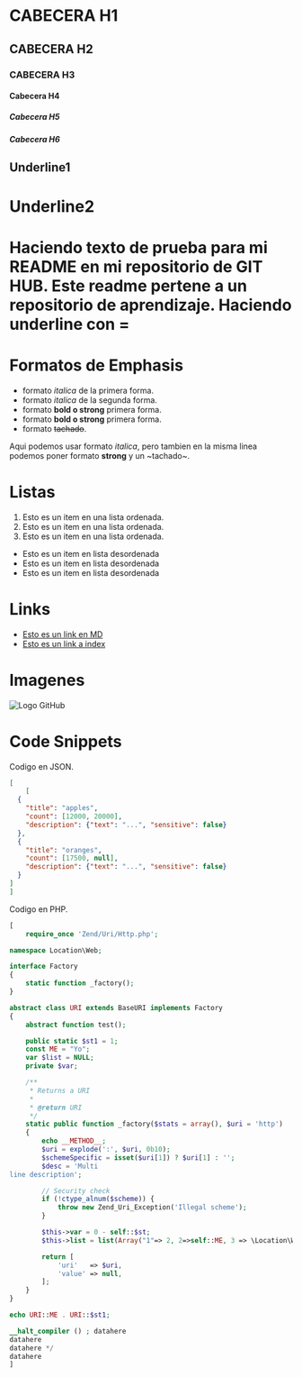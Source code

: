 
# CABECERA H1
## CABECERA H2
### CABECERA H3
#### Cabecera H4
##### Cabecera H5
##### Cabecera H6

Underline1
----------

Underline2
==========

Haciendo texto de prueba para mi README en mi repositorio de GIT HUB. Este readme pertene a un repositorio de aprendizaje. Haciendo underline con =
==================================================================================
# **Formatos de Emphasis**
- formato *italica* de la primera forma.
- formato _italica_ de la segunda forma.
- formato **bold o strong** primera forma.
- formato __bold o strong__ primera forma.
- formato ~~tachado~~.

Aqui podemos usar formato *italica*, pero tambien en la misma linea podemos poner formato **strong** y un ~tachado~.

# Listas
1. Esto es un item en una lista ordenada.
2. Esto es un item en una lista ordenada.
3. Esto es un item en una lista ordenada.
- Esto es un item en lista desordenada
- Esto es un item en lista desordenada
- Esto es un item en lista desordenada

<!-- Esto es un comentario en html -->

# Links
- [Esto es un link en MD](http://wwww.google.es)
- [Esto es un link a index](index.html)

# Imagenes
![Logo GitHub](https://encrypted-tbn0.gstatic.com/images?q=tbn:ANd9GcStJ661_VwO4iG6mzSlGKrrM3SD7L8iPCl7Zg&usqp=CAU)

# Code Snippets
Codigo en JSON.
```JSON
[
    [
  {
    "title": "apples",
    "count": [12000, 20000],
    "description": {"text": "...", "sensitive": false}
  },
  {
    "title": "oranges",
    "count": [17500, null],
    "description": {"text": "...", "sensitive": false}
  }
]
]
```
Codigo en PHP.
```PHP
[
    require_once 'Zend/Uri/Http.php';

namespace Location\Web;

interface Factory
{
    static function _factory();
}

abstract class URI extends BaseURI implements Factory
{
    abstract function test();

    public static $st1 = 1;
    const ME = "Yo";
    var $list = NULL;
    private $var;

    /**
     * Returns a URI
     *
     * @return URI
     */
    static public function _factory($stats = array(), $uri = 'http')
    {
        echo __METHOD__;
        $uri = explode(':', $uri, 0b10);
        $schemeSpecific = isset($uri[1]) ? $uri[1] : '';
        $desc = 'Multi
line description';

        // Security check
        if (!ctype_alnum($scheme)) {
            throw new Zend_Uri_Exception('Illegal scheme');
        }

        $this->var = 0 - self::$st;
        $this->list = list(Array("1"=> 2, 2=>self::ME, 3 => \Location\Web\URI::class));

        return [
            'uri'   => $uri,
            'value' => null,
        ];
    }
}

echo URI::ME . URI::$st1;

__halt_compiler () ; datahere
datahere
datahere */
datahere
]
```
